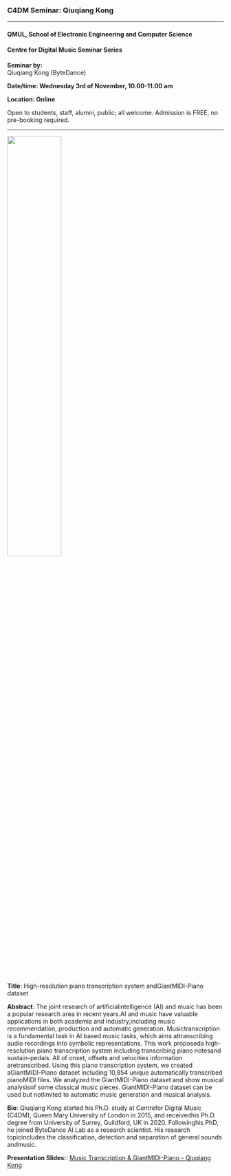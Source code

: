 ### C4DM Seminar: Qiuqiang Kong
-----------------

#### QMUL, School of Electronic Engineering and Computer Science

#### Centre for Digital Music Seminar Series

**Seminar by:**   
    Qiuqiang Kong (ByteDance)

**Date/time: Wednesday 3rd of November, 10.00-11.00 am**

**Location: Online**  

Open to students, staff, alumni, public; all welcome.
Admission is FREE, no pre-booking required.

-----------------

<p><img src="/news/images/qiuqiang_kong.jpg" width="50%" /></p>

<b>Title</b>: High-resolution piano transcription system andGiantMIDI-Piano dataset

<b>Abstract</b>:
The joint research of artificialintelligence (AI) and music has been a popular research area in recent years.AI and music have valuable applications in both academia and industry,including music recommendation, production and automatic generation. Musictranscription is a fundamental task in AI based music tasks, which aims attranscribing audio recordings into symbolic representations. This work proposeda high-resolution piano transcription system including transcribing piano notesand sustain-pedals. All of onset, offsets and velocities information aretranscribed. Using this piano transcription system, we created aGiantMIDI-Piano dataset including 10,854 unique automatically transcribed pianoMIDI files. We analyzed the GiantMIDI-Piano dataset and show musical analysisof some classical music pieces. GiantMIDI-Piano dataset can be used but notlimited to automatic music generation and musical analysis.

<b>Bio</b>: 
Qiuqiang Kong started his Ph.D. study at Centrefor Digital Music (C4DM), Queen Mary University of London in 2015, and receivedhis Ph.D. degree from University of Surrey, Guildford, UK in 2020. Followinghis PhD, he joined ByteDance AI Lab as a research scientist. His research topicincludes the classification, detection and separation of general sounds andmusic.

<b>Presentation Slides:</b>:
<a href="/news/documents/music_transcription_giantmidi-piano_qiuqiangkong.pdf">Music Transcription & GiantMIDI-Piano - Qiuqiang Kong</a>
